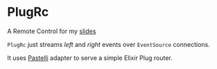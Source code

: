 PlugRc
======

A Remote Control for my [slides](http://zampino.github.io/talks)

`PlugRc` just streams _left_ and _right_ events over `EventSource` connections.

It uses [Pastelli](https://github.com/zampino/pastelli) adapter to serve a simple Elixir Plug router.
